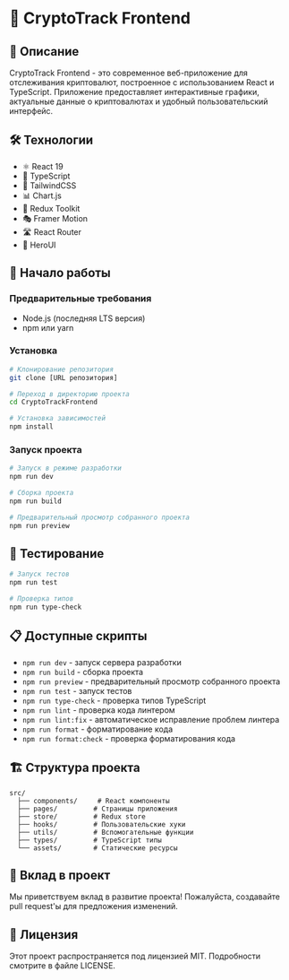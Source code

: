 # 🚀 CryptoTrack Frontend

## 📝 Описание
CryptoTrack Frontend - это современное веб-приложение для отслеживания криптовалют, построенное с использованием React и TypeScript. Приложение предоставляет интерактивные графики, актуальные данные о криптовалютах и удобный пользовательский интерфейс.

## 🛠 Технологии
- ⚛️ React 19
- 📘 TypeScript
- 🎨 TailwindCSS
- 📊 Chart.js
- 🔄 Redux Toolkit
- 🎭 Framer Motion
- 🛣️ React Router
- 📱 HeroUI

## 🚀 Начало работы

### Предварительные требования
- Node.js (последняя LTS версия)
- npm или yarn

### Установка
```bash
# Клонирование репозитория
git clone [URL репозитория]

# Переход в директорию проекта
cd CryptoTrackFrontend

# Установка зависимостей
npm install
```

### Запуск проекта
```bash
# Запуск в режиме разработки
npm run dev

# Сборка проекта
npm run build

# Предварительный просмотр собранного проекта
npm run preview
```

## 🧪 Тестирование
```bash
# Запуск тестов
npm run test

# Проверка типов
npm run type-check
```

## 📋 Доступные скрипты
- `npm run dev` - запуск сервера разработки
- `npm run build` - сборка проекта
- `npm run preview` - предварительный просмотр собранного проекта
- `npm run test` - запуск тестов
- `npm run type-check` - проверка типов TypeScript
- `npm run lint` - проверка кода линтером
- `npm run lint:fix` - автоматическое исправление проблем линтера
- `npm run format` - форматирование кода
- `npm run format:check` - проверка форматирования кода

## 🏗️ Структура проекта
```
src/
  ├── components/     # React компоненты
  ├── pages/         # Страницы приложения
  ├── store/         # Redux store
  ├── hooks/         # Пользовательские хуки
  ├── utils/         # Вспомогательные функции
  ├── types/         # TypeScript типы
  └── assets/        # Статические ресурсы
```

## 🤝 Вклад в проект
Мы приветствуем вклад в развитие проекта! Пожалуйста, создавайте pull request'ы для предложения изменений.

## 📄 Лицензия
Этот проект распространяется под лицензией MIT. Подробности смотрите в файле LICENSE.
